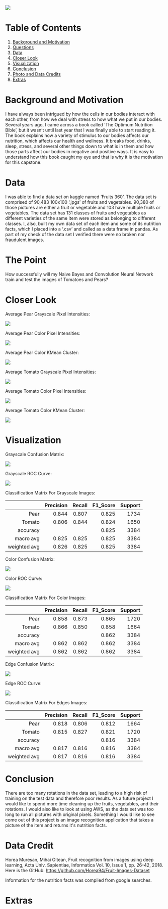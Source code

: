 
![](/home/leonardo-leads/Documents/galvanize_dsi/Fruits-and-Veggies-Nutrition-Facts/images/fv_world_cloud.png)

# Table of Contents
1. [Background and Motivation](#BackGround-and-Motivation)
2. [Questions](#Questions)
3. [Data](#Data)
4. [Closer Look](#Closer-Look)
5. [Visualization](#Visualization)
6. [Conclusion](#Conclusion)
7. [Photo and Data Credits](#Photo-and-Data-Credits)
8. [Extras](#Extras)


# Background and Motivation

I have always been intrigued by how the cells in our bodies interact with each other, from
how we deal with stress to how what we put in our bodies. Several years ago, I came across
a book called ‘The Optimum Nutrition Bible’, but it wasn’t until last year that I was finally
able to start reading it. The book explains how a variety of stimulus to our bodies affects
our nutrition, which affects our health and wellness. It breaks food, drinks, sleep, stress, and
several other things down to what is in them and how those parts affect our bodies in
negative and positive ways.
It is easy to understand how this book caught my eye and that is why it is the motivation for
this capstone.

# Data

I was able to find a data set on kaggle named ‘Fruits 360’. The data set is comprised of
90,483 100x100 ‘.jpgs’ of fruits and vegetables. 90,380 of those pictures are either a fruit or
vegetable and 103 have multiple fruits or vegetables. The data set has 131 classes of fruits
and vegetables as different varieties of the same item were stored as belonging to
different classes. I, also, built my own data set of each item and some of its nutrition facts,
which I placed into a ‘.csv’ and called as a data frame in pandas.
As part of my check of the data set I verified there were no broken nor fraudulent images.

# The Point

How successfully will my Naive Bayes and Convolution Neural Network train and test the images of
Tomatoes and Pears?

# Closer Look

Average Pear Grayscale Pixel Intensities:

![](/home/leonardo-leads/Documents/galvanize_dsi/Fruits-and-Veggies-Nutrition-Facts/images/avg_Pear_grayscale_pixel_intensities.png)

Average Pear Color Pixel Intensities:

![](/home/leonardo-leads/Documents/galvanize_dsi/Fruits-and-Veggies-Nutrition-Facts/images/avg_Pear_color_pixel_intensities.png)

Average Pear Color KMean Cluster:

![](/home/leonardo-leads/Documents/galvanize_dsi/Fruits-and-Veggies-Nutrition-Facts/images/avg_Pear_color_kmeans_clusters.png)

Average Tomato Grayscale Pixel Intensities:

![](/home/leonardo-leads/Documents/galvanize_dsi/Fruits-and-Veggies-Nutrition-Facts/images/avg_Tomato_grayscale_pixel_intensities.png)

Average Tomato Color Pixel Intensities:

![](/home/leonardo-leads/Documents/galvanize_dsi/Fruits-and-Veggies-Nutrition-Facts/images/avg_Tomato_color_pixel_intensities.png)

Average Tomato Color KMean Cluster:

![](/home/leonardo-leads/Documents/galvanize_dsi/Fruits-and-Veggies-Nutrition-Facts/images/avg_Tomato_color_kmeans_clusters.png)

# Visualization

Grayscale Confusion Matrix:

![](/home/leonardo-leads/Documents/galvanize_dsi/Fruits-and-Veggies-Nutrition-Facts/images/gray_confusion_matrix.png)

Grayscale ROC Curve:

![](/home/leonardo-leads/Documents/galvanize_dsi/Fruits-and-Veggies-Nutrition-Facts/images/gray_roccurve.png)

Classification Matrix For Grayscale Images:
           
|             | Precision | Recall | F1_Score | Support |
|         --: |       --: |    --: |      --: |     --: |
|         Pear|      0.844|   0.807|     0.825|     1734|
|       Tomato|      0.806|   0.844|     0.824|     1650|
|     accuracy|           |        |     0.825|     3384|
|    macro avg|      0.825|   0.825|     0.825|     3384|
| weighted avg|      0.826|   0.825|     0.825|     3384|

Color Confusion Matrix:

![](/home/leonardo-leads/Documents/galvanize_dsi/Fruits-and-Veggies-Nutrition-Facts/images/color_confusion_matrix.png)

Color ROC Curve:

![](/home/leonardo-leads/Documents/galvanize_dsi/Fruits-and-Veggies-Nutrition-Facts/images/color_roccurve.png)

Classification Matrix For Color Images:

|             | Precision | Recall | F1_Score | Support |
|         --: |       --: |    --: |      --: |     --: |
|         Pear|      0.858|   0.873|     0.865|     1720|
|      Tomato |      0.866|   0.850|     0.858|     1664|
|     accuracy|           |        |     0.862|     3384|
|    macro avg|      0.862|   0.862|     0.862|     3384|
| weighted avg|      0.862|   0.862|     0.862|     3384|

Edge Confusion Matrix:

![](/home/leonardo-leads/Documents/galvanize_dsi/Fruits-and-Veggies-Nutrition-Facts/images/edge_confusion_matrix.png)

Edge ROC Curve:

![](/home/leonardo-leads/Documents/galvanize_dsi/Fruits-and-Veggies-Nutrition-Facts/images/edge_roccurve.png)

Classification Matrix For Edges Images:

|             | Precision | Recall | F1_Score | Support |
|         --: |       --: |    --: |      --: |     --: |
|         Pear|      0.818|   0.806|     0.812|     1664|
|       Tomato|      0.815|   0.827|     0.821|     1720|
|     accuracy|           |        |     0.816|     3384|
|    macro avg|      0.817|   0.816|     0.816|     3384|
| weighted avg|      0.817|   0.816|     0.816|     3384|

# Conclusion

There are too many rotations in the data set, leading to a high risk of training on the test data and therefore poor results. 
As a future project I would like to spend more time cleaning up the fruits, vegetables, and their rotations. I would also like to look at using AWS, as the data set was too long to run all pictures with original pixels.
Something I would like to see come out of this project is an image recognition application that takes a picture of the item and returns it's nutrition facts.

# Data Credit

Horea Muresan, Mihai Oltean, Fruit recognition from images using deep learning, Acta Univ. Sapientiae, Informatica Vol. 10, Issue 1, pp. 26-42, 2018.
Here is the GitHub: https://github.com/Horea94/Fruit-Images-Dataset

Information for the nutrition facts was compiled from google searches.

# Extras











